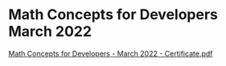 # Math Concepts for Developers March 2022
 
[Math Concepts for Developers - March 2022 - Certificate.pdf](https://github.com/Vselenis/Math-Concepts-for-Developers-March-2022/files/8960728/Math.Concepts.for.Developers.-.March.2022.-.Certificate.pdf)
